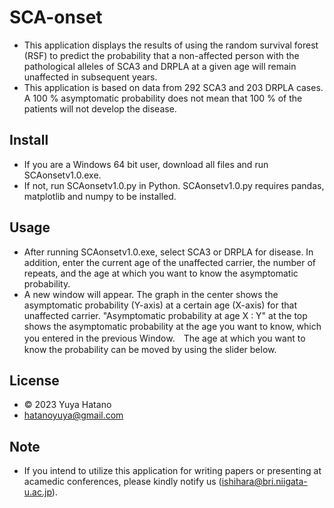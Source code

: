 # SCA-onset
- This application displays the results of using the random survival forest (RSF) to predict the probability that a non-affected person with the pathological alleles of SCA3 and DRPLA at a given age will remain unaffected in subsequent years. 
- This application is based on data from 292 SCA3 and 203 DRPLA cases. A 100 % asymptomatic probability does not mean that 100 % of the patients will not develop the disease.
## Install
- If you are a Windows 64 bit user, download all files and run SCAonsetv1.0.exe.
- If not, run SCAonsetv1.0.py in Python. SCAonsetv1.0.py requires pandas, matplotlib and numpy to be installed.
## Usage
- After running SCAonsetv1.0.exe, select SCA3 or DRPLA for disease. In addition, enter the current age of the unaffected carrier, the number of repeats, and the age at which you want to know the asymptomatic probability.
- A new window will appear. The graph in the center shows the asymptomatic probability (Y-axis) at a certain age (X-axis) for that unaffected carrier. "Asymptomatic probability at age X : Y" at the top shows the asymptomatic probability at the age you want to know, which you entered in the previous Window.　The age at which you want to know the probability can be moved by using the slider below.
## License
- © 2023 Yuya Hatano
- hatanoyuya@gmail.com
## Note
- If you intend to utilize this application for writing papers or presenting at acamedic conferences, please kindly notify us (ishihara@bri.niigata-u.ac.jp).

